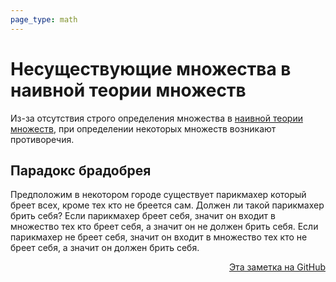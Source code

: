 ```yaml
---
page_type: math
---
```

# Несуществующие множества в наивной теории множеств

Из-за отсутствия строго определения множества в [наивной теории множеств](20221101230826.md), при определении некоторых множеств возникают противоречия.

## Парадокс брадобрея

Предположим в некотором городе существует парикмахер который бреет всех, кроме тех кто не бреется сам. Должен ли такой парикмахер брить себя? Если парикмахер бреет себя, значит он входит в множество тех кто бреет себя, а значит он не должен брить себя. Если парикмахер не бреет себя, значит он входит в множество тех кто не бреет себя, а значит он должен брить себя.



<p v-pre style="text-align: right">
  <a href="https://github.com/Kverde/algorithms/blob/main/source/20221101231231.md">
  Эта заметка на GitHub
  </a>
</p>
